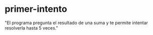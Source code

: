 # primer-intento

"El programa pregunta el resultado de una suma y te permite intentar resolverla hasta 5 veces."